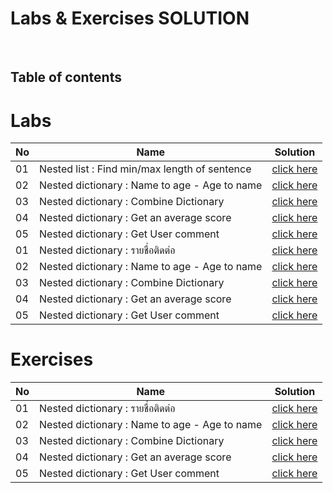 # Labs & Exercises SOLUTION

<br/>

## Table of contents

# Labs

| No  | Name                                            | Solution                                                 |
|-----|-------------------------------------------------|----------------------------------------------------------|
| 01  | Nested list : Find min/max length of sentence    | [click here](https://pxnchxn.github.io/nested_dict_q_1/) |
| 02  | Nested dictionary : Name to age - Age to name    | [click here](https://pxnchxn.github.io/Lab_nested_data_1/) |
| 03  | Nested dictionary : Combine Dictionary           | [click here](https://pxnchxn.github.io/nested_dict_q_3/) |
| 04  | Nested dictionary : Get an average score         | [click here](https://pxnchxn.github.io/nested_dict_q_4/) |
| 05  | Nested dictionary : Get User comment             | [click here](https://pxnchxn.github.io/nested_dict_q_5/) |
| 01  | Nested dictionary : รายชื่อติดต่อ                 | [click here](https://pxnchxn.github.io/nested_dict_q_1/) |
| 02  | Nested dictionary : Name to age - Age to name    | [click here](https://pxnchxn.github.io/nested_dict_q_2/) |
| 03  | Nested dictionary : Combine Dictionary           | [click here](https://pxnchxn.github.io/nested_dict_q_3/) |
| 04  | Nested dictionary : Get an average score         | [click here](https://pxnchxn.github.io/nested_dict_q_4/) |
| 05  | Nested dictionary : Get User comment             | [click here](https://pxnchxn.github.io/nested_dict_q_5/) |

# Exercises

| No  | Name                                            | Solution                                                 |
|-----|-------------------------------------------------|----------------------------------------------------------|
| 01  | Nested dictionary : รายชื่อติดต่อ                 | [click here](https://pxnchxn.github.io/Lab_nested_data_1/) |
| 02  | Nested dictionary : Name to age - Age to name    | [click here](https://pxnchxn.github.io/nested_dict_q_2/) |
| 03  | Nested dictionary : Combine Dictionary           | [click here](https://pxnchxn.github.io/nested_dict_q_3/) |
| 04  | Nested dictionary : Get an average score         | [click here](https://pxnchxn.github.io/nested_dict_q_4/) |
| 05  | Nested dictionary : Get User comment             | [click here](https://pxnchxn.github.io/nested_dict_q_5/) |
